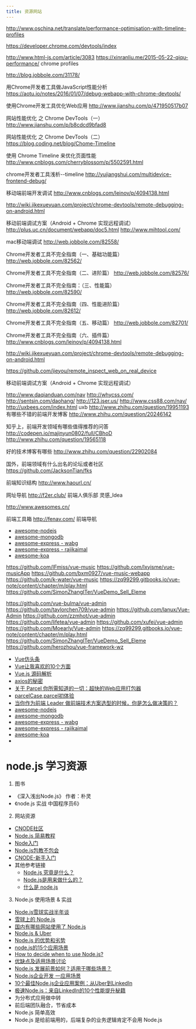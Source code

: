 ```yaml
---
title: 资源网站
---
```

http://www.oschina.net/translate/performance-optimisation-with-timeline-profiles

https://developer.chrome.com/devtools/index


http://www.html-js.com/article/3083
https://xinranliu.me/2015-05-22-qiqu-performance/
chrome profiles

http://blog.jobbole.com/31178/

用Chrome开发者工具做JavaScript性能分析
https://aotu.io/notes/2016/01/07/debug-webapp-with-chrome-devtools/

使用Chrome开发工具优化Web应用
http://www.jianshu.com/p/471950517b07

网站性能优化 之 Chrome DevTools（一）
http://www.jianshu.com/p/b8cdcd9bfad8

网站性能优化 之 Chrome DevTools（二）
https://blog.coding.net/blog/Chome-Timeline

使用 Chrome Timeline 来优化页面性能
http://www.cnblogs.com/cherryblossom/p/5502591.html

chrome开发者工具浅析--timeline
http://yujiangshui.com/multidevice-frontend-debug/

移动端前端开发调试
http://www.cnblogs.com/leinov/p/4094138.html

http://wiki.jikexueyuan.com/project/chrome-devtools/remote-debugging-on-android.html

移动前端调试方案（Android + Chrome 实现远程调试）
http://plus.uc.cn/document/webapp/doc5.html
http://www.mihtool.com/

mac移动端调试
http://web.jobbole.com/82558/

Chrome开发者工具不完全指南（一、基础功能篇）
http://web.jobbole.com/82562/

Chrome开发者工具不完全指南（二、进阶篇）
http://web.jobbole.com/82576/

Chrome开发者工具不完全指南：（三、性能篇）
http://web.jobbole.com/82590/

Chrome开发者工具不完全指南（四、性能进阶篇）
http://web.jobbole.com/82612/

Chrome开发者工具不完全指南（五、移动篇）
http://web.jobbole.com/82701/

Chrome开发者工具不完全指南（六、插件篇）
http://www.cnblogs.com/leinov/p/4094138.html

http://wiki.jikexueyuan.com/project/chrome-devtools/remote-debugging-on-android.html

https://github.com/jieyou/remote_inspect_web_on_real_device

移动前端调试方案（Android + Chrome 实现远程调试）







http://www.daqianduan.com/nav
http://whycss.com/
http://sentsin.com/daohang/
http://123.jser.us/
http://www.css88.com/nav/
http://uxbees.com/index.html
uxb
http://www.zhihu.com/question/19951193
有哪些不错的前端开发博客
http://www.zhihu.com/question/20246142

知乎上，前端开发领域有哪些值得推荐的问答
http://codepen.io/majinyun0802/full/CBhoD
http://www.zhihu.com/question/19565118

好的技术博客有哪些
http://www.zhihu.com/question/22902084

国外，前端领域有什么出名的论坛或者社区
https://github.com/JacksonTian/fks

前端知识结构
http://www.haourl.cn/

网址导航
http://f2er.club/
前端人俱乐部 灵感_Idea

http://www.awesomes.cn/

前端工具箱
http://fenav.com/
前端导航





- [awesome-nodejs](https://github.com/sindresorhus/awesome-nodejs)
- [awesome-mongodb](https://github.com/ramnes/awesome-mongodb)
- [awesome-express - wabg](https://github.com/wabg/awesome-express)
- [awesome-express - rajikaimal](https://github.com/rajikaimal/awesome-express)
- [awesome-koa](https://github.com/ellerbrock/awesome-koa)



https://github.com/IFmiss/vue-music
https://github.com/lxyisme/vue-musicApp
https://github.com/bxm0927/vue-music-webapp
https://github.com/k-water/vue-music
https://zq99299.gitbooks.io/vue-note/content/chapter/m/play.html
https://github.com/SimonZhangITer/VueDemo_Sell_Eleme





https://github.com/vue-bulma/vue-admin
https://github.com/taylorchen709/vue-admin
https://github.com/lanux/Vue-Admin
https://github.com/zzmhot/vue-admin
https://github.com/lifetea/vue-admin
https://github.com/xufei/vue-admin
https://github.com/Moearly/Vue-admin
https://zq99299.gitbooks.io/vue-note/content/chapter/m/play.html
https://github.com/SimonZhangITer/VueDemo_Sell_Eleme
https://github.com/herozhou/vue-framework-wz





- [Vue仿头条](https://juejin.im/post/5a7914386fb9a063543c0f44)
- [Vue让我喜欢的10个方面](https://juejin.im/post/5a7bfbe8f265da4e8b2fcc50)
- [Vue.js 源码解析](https://github.com/answershuto/learnVue)
- [axios的秘密](https://zhuanlan.zhihu.com/p/33918784)
- [关于 Parcel 你所需知道的一切：超快的Web应用打包器](http://www.css88.com/archives/9187)
- [parcelCase,parcel初体验](https://github.com/cheerylong/parcelCase)
- [当你作为前端 Leader 做前端技术方案选型的时候，你是怎么做决策的？](https://www.zhihu.com/question/266152131)
- [awesome-nodejs](https://github.com/sindresorhus/awesome-nodejs)
- [awesome-mongodb](https://github.com/ramnes/awesome-mongodb)
- [awesome-express - wabg](https://github.com/wabg/awesome-express)
- [awesome-express - rajikaimal](https://github.com/rajikaimal/awesome-express)
- [awesome-koa](https://github.com/ellerbrock/awesome-koa)
-

# node.js 学习资源

1. 图书
  + 《深入浅出Node.js》 作者：朴灵
  + 《node.js 实战 中国程序员6》

2. 网站资源
  + [CNODE社区](https://cnodejs.org/)
  + [Node.js 简易教程](http://www.runoob.com/nodejs/nodejs-tutorial.html)
  + [Node入门](https://www.nodebeginner.org/index-zh-cn.html)
  + [Node.js包教不包会](https://github.com/ppker/node-lessons)
  + [CNODE-新手入门](http://cnodejs.org/getstart)
  + 其他参考链接
    - [Node.js 究竟是什么？](https://www.ibm.com/developerworks/cn/opensource/os-nodejs/index.html)
    - [Node.js是用来做什么的？](https://www.zhihu.com/question/33578075)
    - [什么是 node.js](http://www.infoq.com/cn/articles/what-is-nodejs)

3. Node.js 使用场景 & 实战
  - [Node.js雪球实战半年谈](http://www.undozen.com/slides/xueqiu2012a/#21.1)
  - [雪球上的 Node.js](http://mengxy.net/slides/nodejs-at-xueqiu/)
  - [国内有哪些网站使用了 Node.js](https://cnodejs.org/topic/50613e6601d0b8014822b6b9)
  - [Node.js & Uber](https://www.joyent.com/blog/node-js-office-hours-curtis-chambers-uber)
  - [Node.js 的优势和劣势](https://www.zhihu.com/question/19653241)
  - [node.js的15个应用场景](http://www.devstore.cn/essay/essayInfo/2199.html)
  - [How to decide when to use Node.js?](https://github.com/simongong/js-stackoverflow-highest-votes/blob/master/questions1-10/when-to-use-nodejs.md)
  - [优缺点及适用场景讨论](http://www.cnblogs.com/sysuys/p/3460614.html)
  - [Node.js 发展前景如何？适用于哪些场景？](https://www.zhihu.com/question/19587881)
  - [Node.js企业开发 一应用场景](http://n.thepana.com/2014/01/06/node-yingyong-changjing/)
  - [10个最佳Node.js企业应用案例：从Uber到LinkedIn](http://www.sohu.com/a/150175393_465223)
  - [极速Node.js：来自LinkedIn的10个性能提升秘籍](http://blog.jobbole.com/40135/)
  - 为分布式应用做中转
  - 前后端团队融合，节省成本
  - Node.js 简单高效
  - Node.js 是给前端用的，后端复杂的业务逻辑肯定不会用 Node.js
